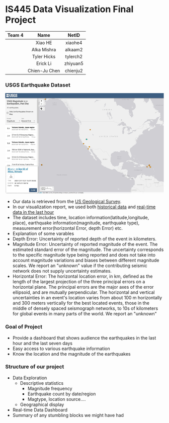 # IS445 Data Visualization Final Project
| Team 4     | Name          | NetID |
| ------------- |:-------------:| :-----:|
|               | Xiao HE | xiaohe4 |
|       | Alka Mishra |   alkaam2 |
|       | Tyler Hicks |   tylerch2 |
|       | Erick Li |  zhiyuan5 |
|       | Chien-Ju Chen |  chienju2 |
### USGS Earthquake Dataset
<img src="https://github.com/XIAO-HE-1/IS445-Final-USGS-Earthquake-Data/blob/main/usgs_picture.png" width="800">  

* Our data is retrieved from the [US Geological Survey](https://www.usgs.gov/natural-hazards/earthquake-hazards/earthquakes). 
* In our visualization report, we used both [historical data](https://earthquake.usgs.gov/earthquakes/search/) and [real-time data in the last hour](https://earthquake.usgs.gov/earthquakes/feed/v1.0/summary/all_hour.geojson)
* The dataset includes time, location information(latitude,longitude, place), earthquake information(magnitude, earthquake type), measurement error(horizontal Error, depth Error) etc.  
 * Explanation of some varables
  * Depth Error: Uncertainty of reported depth of the event in kilometers.
  * Magnitude Error: Uncertainty of reported magnitude of the event. The estimated standard error of the magnitude. The uncertainty corresponds to the specific magnitude type being reported and does not take into account magnitude variations and biases between different magnitude scales. We report an "unknown" value if the contributing seismic network does not supply uncertainty estimates. 
  * Horizontal Error: The horizontal location error, in km, defined as the length of the largest projection of the three principal errors on a horizontal plane. The principal errors are the major axes of the error ellipsoid, and are mutually perpendicular. The horizontal and vertical uncertainties in an event's location varies from about 100 m horizontally and 300 meters vertically for the best located events, those in the middle of densely spaced seismograph networks, to 10s of kilometers for global events in many parts of the world. We report an "unknown"

### Goal of Project 
* Provide a dashboard that shows audience the earthquakes in the last hour and the last seven days
* Easy access to various earthquake information
* Know the location and the magnitude of the earthquakes

### Structure of our project
* Data Exploration
  * Descriptive statistics
    * Magnitude frequency
    * Earthquake count by date/region
    * Magtype, location source….
  * Geographical display
* Real-time Data Dashboard
* Summary of any stumbling blocks we might have had

